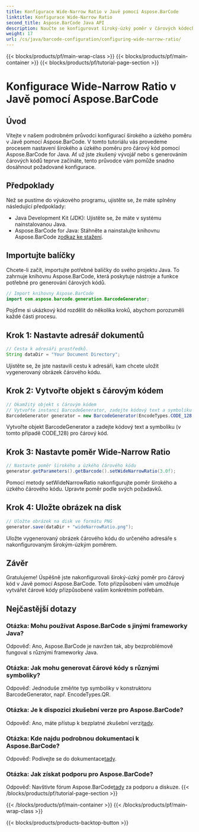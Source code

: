 ```yaml
---
title: Konfigurace Wide-Narrow Ratio v Javě pomocí Aspose.BarCode
linktitle: Konfigurace Wide-Narrow Ratio
second_title: Aspose.BarCode Java API
description: Naučte se konfigurovat široký-úzký poměr v čárových kódech Java pomocí Aspose.BarCode. Postupujte podle našeho podrobného průvodce pro bezproblémové přizpůsobení.
weight: 17
url: /cs/java/barcode-configuration/configuring-wide-narrow-ratio/
---
```


{{< blocks/products/pf/main-wrap-class >}}
{{< blocks/products/pf/main-container >}}
{{< blocks/products/pf/tutorial-page-section >}}

# Konfigurace Wide-Narrow Ratio v Javě pomocí Aspose.BarCode


## Úvod

Vítejte v našem podrobném průvodci konfigurací širokého a úzkého poměru v Javě pomocí Aspose.BarCode. V tomto tutoriálu vás provedeme procesem nastavení širokého a úzkého poměru pro čárový kód pomocí Aspose.BarCode for Java. Ať už jste zkušený vývojář nebo s generováním čárových kódů teprve začínáte, tento průvodce vám pomůže snadno dosáhnout požadované konfigurace.

## Předpoklady

Než se pustíme do výukového programu, ujistěte se, že máte splněny následující předpoklady:

- Java Development Kit (JDK): Ujistěte se, že máte v systému nainstalovanou Java.
-  Aspose.BarCode for Java: Stáhněte a nainstalujte knihovnu Aspose.BarCode z[odkaz ke stažení](https://releases.aspose.com/barcode/java/).

## Importujte balíčky

Chcete-li začít, importujte potřebné balíčky do svého projektu Java. To zahrnuje knihovnu Aspose.BarCode, která poskytuje nástroje a funkce potřebné pro generování čárových kódů.

```java
// Import knihovny Aspose.BarCode
import com.aspose.barcode.generation.BarcodeGenerator;
```

Pojďme si ukázkový kód rozdělit do několika kroků, abychom porozuměli každé části procesu.

## Krok 1: Nastavte adresář dokumentů

```java
// Cesta k adresáři prostředků.
String dataDir = "Your Document Directory";
```

Ujistěte se, že jste nastavili cestu k adresáři, kam chcete uložit vygenerovaný obrázek čárového kódu.

## Krok 2: Vytvořte objekt s čárovým kódem

```java
// Okamžitý objekt s čárovým kódem
// Vytvořte instanci BarcodeGenerator, zadejte kódový text a symboliku v konstruktoru
BarcodeGenerator generator = new BarcodeGenerator(EncodeTypes.CODE_128, "12345678");
```

Vytvořte objekt BarcodeGenerator a zadejte kódový text a symboliku (v tomto případě CODE_128) pro čárový kód.

## Krok 3: Nastavte poměr Wide-Narrow Ratio

```java
// Nastavte poměr širokého a úzkého čárového kódu
generator.getParameters().getBarcode().setWideNarrowRatio(3.0f);
```

Pomocí metody setWideNarrowRatio nakonfigurujte poměr širokého a úzkého čárového kódu. Upravte poměr podle svých požadavků.

## Krok 4: Uložte obrázek na disk

```java
// Uložte obrázek na disk ve formátu PNG
generator.save(dataDir + "wideNarrowRatio.png");
```

Uložte vygenerovaný obrázek čárového kódu do určeného adresáře s nakonfigurovaným širokým-úzkým poměrem.

## Závěr

Gratulujeme! Úspěšně jste nakonfigurovali široký-úzký poměr pro čárový kód v Javě pomocí Aspose.BarCode. Toto přizpůsobení vám umožňuje vytvářet čárové kódy přizpůsobené vašim konkrétním potřebám.

## Nejčastější dotazy

### Otázka: Mohu používat Aspose.BarCode s jinými frameworky Java?
Odpověď: Ano, Aspose.BarCode je navržen tak, aby bezproblémově fungoval s různými frameworky Java.

### Otázka: Jak mohu generovat čárové kódy s různými symboliky?
Odpověď: Jednoduše změňte typ symboliky v konstruktoru BarcodeGenerator, např. EncodeTypes.QR.

### Otázka: Je k dispozici zkušební verze pro Aspose.BarCode?
 Odpověď: Ano, máte přístup k bezplatné zkušební verzi[tady](https://releases.aspose.com/).

### Otázka: Kde najdu podrobnou dokumentaci k Aspose.BarCode?
 Odpověď: Podívejte se do dokumentace[tady](https://reference.aspose.com/barcode/java/).

### Otázka: Jak získat podporu pro Aspose.BarCode?
 Odpověď: Navštivte fórum Aspose.BarCode[tady](https://forum.aspose.com/c/barcode/13) za podporu a diskuze.
{{< /blocks/products/pf/tutorial-page-section >}}

{{< /blocks/products/pf/main-container >}}
{{< /blocks/products/pf/main-wrap-class >}}

{{< blocks/products/products-backtop-button >}}
